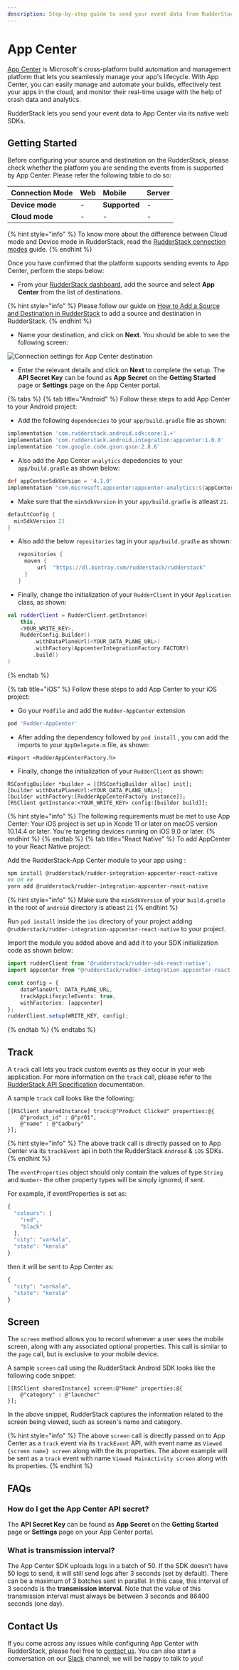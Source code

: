 ```yaml
---
description: Step-by-step guide to send your event data from RudderStack to App Center
---
```


# App Center

[App Center](https://appcenter.ms/) is Microsoft's cross-platform build automation and management platform that lets you seamlessly manage your app's lifecycle. With App Center, you can easily manage and automate your builds, effectively test your apps in the cloud, and monitor their real-time usage with the help of crash data and analytics.

RudderStack lets you send your event data to App Center via its native web SDKs.

## Getting Started

Before configuring your source and destination on the RudderStack, please check whether the platform you are sending the events from is supported by App Center. Please refer the following table to do so:

| **Connection Mode** | **Web** | **Mobile** | **Server** |
| :--- | :--- | :--- | :--- |
| **Device mode** | - | **Supported** | - |
| **Cloud mode** | - | - | - |

{% hint style="info" %}
To know more about the difference between Cloud mode and Device mode in RudderStack, read the [RudderStack connection modes](https://docs.rudderstack.com/get-started/rudderstack-connection-modes) guide.
{% endhint %}

Once you have confirmed that the platform supports sending events to App Center, perform the steps below:

* From your [RudderStack dashboard](https://app.rudderstack.com/), add the source and select **App Center** from the list of destinations.

{% hint style="info" %}
Please follow our guide on [How to Add a Source and Destination in RudderStack](https://docs.rudderstack.com/how-to-guides/adding-source-and-destination-rudderstack) to add a source and destination in RudderStack.
{% endhint %}

* Name your destination, and click on **Next**. You should be able to see the following screen:

![Connection settings for App Center destination](../.gitbook/assets/appcenter.png)

* Enter the relevant details and click on **Next** to complete the setup. The **API Secret Key** can be found as **App Secret** on the **Getting Started** page or **Settings** page on the App Center portal.

{% tabs %}
{% tab title="Android" %}
Follow these steps to add App Center to your Android project:

* Add the following `dependencies` to your `app/build.gradle` file as shown:

```groovy
implementation 'com.rudderstack.android.sdk:core:1.+'
implementation 'com.rudderstack.android.integration:appcenter:1.0.0'
implementation 'com.google.code.gson:gson:2.8.6'
```

* Also add the App Center `analytics` depedencies to your `app/build.gradle` as shown below:

```groovy
def appCenterSdkVersion = '4.1.0'
implementation "com.microsoft.appcenter:appcenter-analytics:${appCenterSdkVersion}"
```

* Make sure that the `minSdkVersion` in your `app/build.gradle` is atleast `21`.

```groovy
defaultConfig {
  minSdkVersion 21
}
```

* Also add the below `repositories` tag in your `app/build.gradle` as shown:

  ```groovy
  repositories {
    maven {
        url  "https://dl.bintray.com/rudderstack/rudderstack"
    }
  }
  ```

* Finally, change the initialization of your `RudderClient` in your `Application` class, as shown:

```kotlin
val rudderClient = RudderClient.getInstance(
    this,
    <YOUR_WRITE_KEY>,
    RudderConfig.Builder()
        .withDataPlaneUrl(<YOUR_DATA_PLANE_URL>)
        .withFactory(AppcenterIntegrationFactory.FACTORY)
        .build()
)
```
{% endtab %}

{% tab title="iOS" %}
Follow these steps to add App Center to your iOS project:

* Go your `Podfile` and add the `Rudder-AppCenter` extension

```ruby
pod 'Rudder-AppCenter'
```

* After adding the dependency followed by `pod install` , you can add the imports to your `AppDelegate.m` file, as shown:

```text
#import <RudderAppCenterFactory.h>
```

* Finally, change the initialization of your `RudderClient` as shown:

```text
RSConfigBuilder *builder = [[RSConfigBuilder alloc] init];
[builder withDataPlaneUrl:<YOUR_DATA_PLANE_URL>];
[builder withFactory:[RudderAppCenterFactory instance]];
[RSClient getInstance:<YOUR_WRITE_KEY> config:[builder build]];
```

{% hint style="info" %}
The following requirements must be met to use App Center: Your iOS project is set up in Xcode 11 or later on macOS version 10.14.4 or later. You're targeting devices running on iOS 9.0 or later.
{% endhint %}
{% endtab %}
{% tab title="React Native" %}
To add AppCenter to your React Native project:

Add the RudderStack-App Center module to your app using :

```bash
npm install @rudderstack/rudder-integration-appcenter-react-native
## OR ##
yarn add @rudderstack/rudder-integration-appcenter-react-native
```

{% hint style="info" %}
  Make sure the `minSdkVersion` of your `build.gradle` in the root of `android` directory is atleast `21`
{% endhint %}

Run `pod install` inside the `ios` directory of your project adding `@rudderstack/rudder-integration-appcenter-react-native` to your project.

Import the module you added above and add it to your SDK initialization code as shown below:

```typescript
import rudderClient from '@rudderstack/rudder-sdk-react-native';
import appcenter from "@rudderstack/rudder-integration-appcenter-react-native";

const config = {
    dataPlaneUrl: DATA_PLANE_URL,
    trackAppLifecycleEvents: true,
    withFactories: [appcenter]
};
rudderClient.setup(WRITE_KEY, config);
```
{% endtab %}
{% endtabs %}

## Track

A `track` call lets you track custom events as they occur in your web application. For more information on the `track` call, please refer to the [RudderStack API Specification](https://docs.rudderstack.com/rudderstack-api-spec) documentation.

A sample `track` call looks like the following:

```text
[[RSClient sharedInstance] track:@"Product Clicked" properties:@{
    @"product_id" : @"pr01",
    @"name" : @"Cadbury"
}];
```

{% hint style="info" %}
The above track call is directly passed on to App Center via its `trackEvent` api in both the RudderStack `Android` & `iOS` SDKs.
{% endhint %}

The `eventProperties` object should only contain the values of type `String` and `Number`- the other property types will be simply ignored, if sent.

For example, if eventProperties is set as:

```javascript
{
  "colours": [
    "red",
    "black"
  ],
  "city": "varkala",
  "state": "kerala"
}
```

then it will be sent to App Center as:

```javascript
{
  "city": "varkala",
  "state": "kerala"
}
```

## Screen

The `screen` method allows you to record whenever a user sees the mobile screen, along with any associated optional properties. This call is similar to the `page` call, but is exclusive to your mobile device.

A sample `screen` call using the RudderStack Android SDK looks like the following code snippet:

```text
[[RSClient sharedInstance] screen:@"Home" properties:@{
    @"category" : @"launcher"
}];
```

In the above snippet, RudderStack captures the information related to the screen being viewed, such as screen's name and category.

{% hint style="info" %}
The above `screen` call is directly passed on to App Center as a `track` event via its `trackEvent` API, with event name as `Viewed {screen name} screen` along with the its properties. The above example will be sent as a `track` event with name `Viewed MainActivity screen` along with its properties.
{% endhint %}

## FAQs

### How do I get the App Center API secret?

The **API Secret Key** can be found as **App Secret** on the **Getting Started** page or **Settings** page on your App Center portal.

### What is transmission interval?

The App Center SDK uploads logs in a batch of 50. If the SDK doesn't have 50 logs to send, it will still send logs after 3 seconds \(set by default\). There can be a maximum of 3 batches sent in parallel. In this case, this interval of 3 seconds is the **transmission interval**. Note that the value of this transmission interval must always be between 3 seconds and 86400 seconds \(one day\).

## Contact Us

If you come across any issues while configuring App Center with RudderStack, please feel free to [contact us](mailto:%20docs@rudderstack.com). You can also start a conversation on our [Slack](https://resources.rudderstack.com/join-rudderstack-slack) channel; we will be happy to talk to you!

